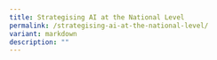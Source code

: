 ```yaml
---
title: Strategising AI at the National Level
permalink: /strategising-ai-at-the-national-level/
variant: markdown
description: ""
---
```

<p></p>